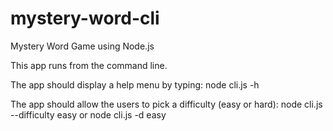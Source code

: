 # mystery-word-cli

Mystery Word Game using Node.js

This app runs from the command line. 

The app should display a help menu by typing: 
node cli.js -h

The app should allow the users to pick a difficulty (easy or hard): 
node cli.js --difficulty easy or node cli.js -d easy
